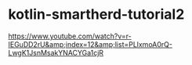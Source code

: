 # kotlin-smartherd-tutorial2
https://www.youtube.com/watch?v=r-IEGuDD2rU&amp;index=12&amp;list=PLlxmoA0rQ-LwgK1JsnMsakYNACYGa1cjR
